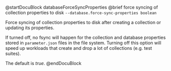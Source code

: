 
@startDocuBlock databaseForceSyncProperties
@brief force syncing of collection properties to disk
`--database.force-sync-properties boolean`

Force syncing of collection properties to disk after creating a collection
or updating its properties.

If turned off, no fsync will happen for the collection and database
properties stored in `parameter.json` files in the file system. Turning
off this option will speed up workloads that create and drop a lot of
collections (e.g. test suites).

The default is *true*.
@endDocuBlock
